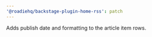 ```yaml
---
'@roadiehq/backstage-plugin-home-rss': patch
---
```


Adds publish date and formatting to the article item rows.
